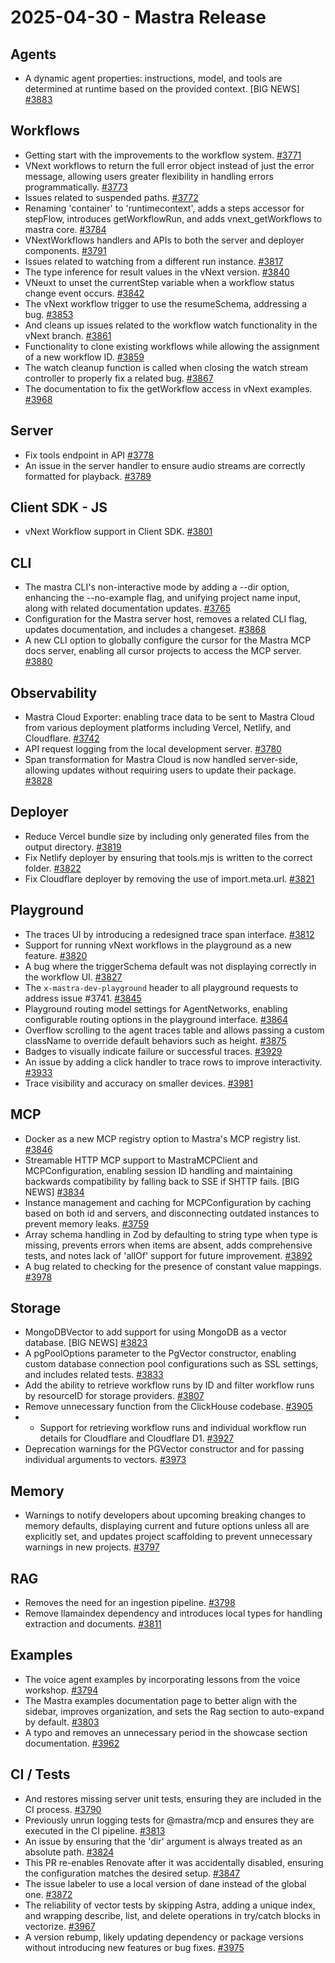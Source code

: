 # 2025-04-30 - Mastra Release

## Agents
- A dynamic agent properties: instructions, model, and tools are determined at runtime based on the provided context. [BIG NEWS] [#3883](https://github.com/mastra-ai/mastra/pull/3883)

## Workflows
- Getting start with the improvements to the workflow system. [#3771](https://github.com/mastra-ai/mastra/pull/3771)
- VNext workflows to return the full error object instead of just the error message, allowing users greater flexibility in handling errors programmatically. [#3773](https://github.com/mastra-ai/mastra/pull/3773)
- Issues related to suspended paths. [#3772](https://github.com/mastra-ai/mastra/pull/3772)
- Renaming 'container' to 'runtimecontext', adds a steps accessor for stepFlow, introduces getWorkflowRun, and adds vnext_getWorkflows to mastra core. [#3784](https://github.com/mastra-ai/mastra/pull/3784)
- VNextWorkflows handlers and APIs to both the server and deployer components. [#3791](https://github.com/mastra-ai/mastra/pull/3791)
- Issues related to watching from a different run instance. [#3817](https://github.com/mastra-ai/mastra/pull/3817)
- The type inference for result values in the vNext version. [#3840](https://github.com/mastra-ai/mastra/pull/3840)
- VNeuxt to unset the currentStep variable when a workflow status change event occurs. [#3842](https://github.com/mastra-ai/mastra/pull/3842)
- The vNext workflow trigger to use the resumeSchema, addressing a bug. [#3853](https://github.com/mastra-ai/mastra/pull/3853)
- And cleans up issues related to the workflow watch functionality in the vNext branch. [#3861](https://github.com/mastra-ai/mastra/pull/3861)
- Functionality to clone existing workflows while allowing the assignment of a new workflow ID. [#3859](https://github.com/mastra-ai/mastra/pull/3859)
- The watch cleanup function is called when closing the watch stream controller to properly fix a related bug. [#3867](https://github.com/mastra-ai/mastra/pull/3867)
- The documentation to fix the getWorkflow access in vNext examples. [#3968](https://github.com/mastra-ai/mastra/pull/3968)

## Server
- Fix tools endpoint in API  [#3778](https://github.com/mastra-ai/mastra/pull/3778)
- An issue in the server handler to ensure audio streams are correctly formatted for playback. [#3789](https://github.com/mastra-ai/mastra/pull/3789)

## Client SDK - JS
- vNext Workflow support in Client SDK. [#3801](https://github.com/mastra-ai/mastra/pull/3801)

## CLI
- The mastra CLI's non-interactive mode by adding a --dir option, enhancing the --no-example flag, and unifying project name input, along with related documentation updates. [#3765](https://github.com/mastra-ai/mastra/pull/3765)
- Configuration for the Mastra server host, removes a related CLI flag, updates documentation, and includes a changeset. [#3868](https://github.com/mastra-ai/mastra/pull/3868)
- A new CLI option to globally configure the cursor for the Mastra MCP docs server, enabling all cursor projects to access the MCP server. [#3880](https://github.com/mastra-ai/mastra/pull/3880)

## Observability
- Mastra Cloud Exporter: enabling trace data to be sent to Mastra Cloud from various deployment platforms including Vercel, Netlify, and Cloudflare. [#3742](https://github.com/mastra-ai/mastra/pull/3742)
- API request logging from the local development server. [#3780](https://github.com/mastra-ai/mastra/pull/3780)
- Span transformation for Mastra Cloud is now handled server-side, allowing updates without requiring users to update their package. [#3828](https://github.com/mastra-ai/mastra/pull/3828)

## Deployer
- Reduce Vercel bundle size by including only generated files from the output directory. [#3819](https://github.com/mastra-ai/mastra/pull/3819)
- Fix Netlify deployer by ensuring that tools.mjs is written to the correct folder. [#3822](https://github.com/mastra-ai/mastra/pull/3822)
- Fix Cloudflare deployer by removing the use of import.meta.url. [#3821](https://github.com/mastra-ai/mastra/pull/3821)

## Playground
- The traces UI by introducing a redesigned trace span interface. [#3812](https://github.com/mastra-ai/mastra/pull/3812)
- Support for running vNext workflows in the playground as a new feature. [#3820](https://github.com/mastra-ai/mastra/pull/3820)
- A bug where the triggerSchema default was not displaying correctly in the workflow UI. [#3827](https://github.com/mastra-ai/mastra/pull/3827)
- The `x-mastra-dev-playground` header to all playground requests to address issue #3741. [#3845](https://github.com/mastra-ai/mastra/pull/3845)
- Playground routing model settings for AgentNetworks, enabling configurable routing options in the playground interface. [#3864](https://github.com/mastra-ai/mastra/pull/3864)
- Overflow scrolling to the agent traces table and allows passing a custom className to override default behaviors such as height. [#3875](https://github.com/mastra-ai/mastra/pull/3875)
- Badges to visually indicate failure or successful traces. [#3929](https://github.com/mastra-ai/mastra/pull/3929)
- An issue by adding a click handler to trace rows to improve interactivity. [#3933](https://github.com/mastra-ai/mastra/pull/3933)
- Trace visibility and accuracy on smaller devices. [#3981](https://github.com/mastra-ai/mastra/pull/3981)

## MCP
- Docker as a new MCP registry option to Mastra's MCP registry list. [#3846](https://github.com/mastra-ai/mastra/pull/3846)
- Streamable HTTP MCP support to MastraMCPClient and MCPConfiguration, enabling session ID handling and maintaining backwards compatibility by falling back to SSE if SHTTP fails. [BIG NEWS] [#3834](https://github.com/mastra-ai/mastra/pull/3834)
- Instance management and caching for MCPConfiguration by caching based on both id and servers, and disconnecting outdated instances to prevent memory leaks. [#3759](https://github.com/mastra-ai/mastra/pull/3759)
- Array schema handling in Zod by defaulting to string type when type is missing, prevents errors when items are absent, adds comprehensive tests, and notes lack of 'allOf' support for future improvement. [#3892](https://github.com/mastra-ai/mastra/pull/3892)
- A bug related to checking for the presence of constant value mappings. [#3978](https://github.com/mastra-ai/mastra/pull/3978)

## Storage
- MongoDBVector to add support for using MongoDB as a vector database. [BIG NEWS] [#3823](https://github.com/mastra-ai/mastra/pull/3823)
- A pgPoolOptions parameter to the PgVector constructor, enabling custom database connection pool configurations such as SSL settings, and includes related tests. [#3833](https://github.com/mastra-ai/mastra/pull/3833)
- Add the ability to retrieve workflow runs by ID and filter workflow runs by resourceID for storage providers. [#3807](https://github.com/mastra-ai/mastra/pull/3807)
- Remove unnecessary function from the ClickHouse codebase. [#3905](https://github.com/mastra-ai/mastra/pull/3905)
- - Support for retrieving workflow runs and individual workflow run details for Cloudflare and Cloudflare D1. [#3927](https://github.com/mastra-ai/mastra/pull/3927)
- Deprecation warnings for the PGVector constructor and for passing individual arguments to vectors. [#3973](https://github.com/mastra-ai/mastra/pull/3973)

## Memory
- Warnings to notify developers about upcoming breaking changes to memory defaults, displaying current and future options unless all are explicitly set, and updates project scaffolding to prevent unnecessary warnings in new projects. [#3797](https://github.com/mastra-ai/mastra/pull/3797)

## RAG
- Removes the need for an ingestion pipeline. [#3798](https://github.com/mastra-ai/mastra/pull/3798)
- Remove llamaindex dependency and introduces local types for handling extraction and documents. [#3811](https://github.com/mastra-ai/mastra/pull/3811)

## Examples
- The voice agent examples by incorporating lessons from the voice workshop. [#3794](https://github.com/mastra-ai/mastra/pull/3794)
- The Mastra examples documentation page to better align with the sidebar, improves organization, and sets the Rag section to auto-expand by default. [#3803](https://github.com/mastra-ai/mastra/pull/3803)
- A typo and removes an unnecessary period in the showcase section documentation. [#3962](https://github.com/mastra-ai/mastra/pull/3962)

## CI / Tests
- And restores missing server unit tests, ensuring they are included in the CI process. [#3790](https://github.com/mastra-ai/mastra/pull/3790)
- Previously unrun logging tests for @mastra/mcp and ensures they are executed in the CI pipeline. [#3813](https://github.com/mastra-ai/mastra/pull/3813)
- An issue by ensuring that the 'dir' argument is always treated as an absolute path. [#3824](https://github.com/mastra-ai/mastra/pull/3824)
- This PR re-enables Renovate after it was accidentally disabled, ensuring the configuration matches the desired setup. [#3847](https://github.com/mastra-ai/mastra/pull/3847)
- The issue labeler to use a local version of dane instead of the global one. [#3872](https://github.com/mastra-ai/mastra/pull/3872)
- The reliability of vector tests by skipping Astra, adding a unique index, and wrapping describe, list, and delete operations in try/catch blocks in vectorize. [#3967](https://github.com/mastra-ai/mastra/pull/3967)
- A version rebump, likely updating dependency or package versions without introducing new features or bug fixes. [#3975](https://github.com/mastra-ai/mastra/pull/3975)


